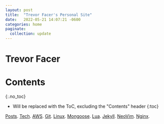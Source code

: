 ```yaml
---
layout: post
title:  "Trevor Facer's Personal Site"
date:   2022-05-21 14:07:21 -0600
categories: home
paginate:
  collection: update
---
```


# Trevor Facer

# Contents
{:.no_toc}

* Will be replaced with the ToC, excluding the "Contents" header
{:toc}

<!-- [Posts](https://tdfacer.github.io/). -->
[Posts](nginx).
[Tech](tech).
[AWS](https://tdfacer.github.io/tech/aws).
[Git](https://tdfacer.github.io/tech/git).
[Linux](https://tdfacer.github.io/tech/linux).
[Mongoose](https://tdfacer.github.io/tech/mongoose).
[Lua](https://tdfacer.github.io/tech/lua).
[Jekyll](https://tdfacer.github.io/tech/jekyll).
[NeoVim](https://tdfacer.github.io/tech/neovim).
[Nginx](https://tdfacer.github.io/tech/nginx).
